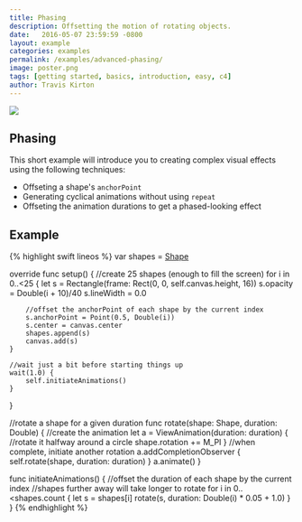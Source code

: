 ```yaml
---
title: Phasing
description: Offsetting the motion of rotating objects.
date:   2016-05-07 23:59:59 -0800
layout: example
categories: examples
permalink: /examples/advanced-phasing/
image: poster.png
tags: [getting started, basics, introduction, easy, c4]
author: Travis Kirton
---
```

![](phasing.png)

## Phasing
This short example will introduce you to creating complex visual effects using the following techniques:

* Offseting a shape's `anchorPoint`
* Generating cyclical animations without using `repeat`
* Offseting the animation durations to get a phased-looking effect

## Example
{% highlight swift lineos %}
var shapes = [Shape]()

override func setup() {
    //create 25 shapes (enough to fill the screen)
    for i in 0..<25 {
        let s = Rectangle(frame: Rect(0, 0, self.canvas.height, 16))
        s.opacity = Double(i + 10)/40
        s.lineWidth = 0.0

        //offset the anchorPoint of each shape by the current index
        s.anchorPoint = Point(0.5, Double(i))
        s.center = canvas.center
        shapes.append(s)
        canvas.add(s)
    }

    //wait just a bit before starting things up
    wait(1.0) {
        self.initiateAnimations()
    }
}

//rotate a shape for a given duration
func rotate(shape: Shape, duration: Double) {
    //create the animation
    let a = ViewAnimation(duration: duration) {
        //rotate it halfway around a circle
        shape.rotation += M_PI
    }
    //when complete, initiate another rotation
    a.addCompletionObserver {
        self.rotate(shape, duration: duration)
    }
    a.animate()
}

func initiateAnimations() {
    //offset the duration of each shape by the current index
    //shapes further away will take longer to rotate
    for i in 0..<shapes.count {
        let s = shapes[i]
        rotate(s, duration: Double(i) * 0.05 + 1.0)
    }
}
{% endhighlight %}
